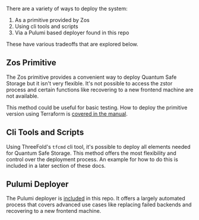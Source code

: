 There are a variety of ways to deploy the system:

1. As a primitive provided by Zos
2. Using cli tools and scripts
3. Via a Pulumi based deployer found in this repo

These have various tradeoffs that are explored below.

## Zos Primitive

The Zos primitive provides a convenient way to deploy Quantum Safe Storage but it isn't very flexible. It's not possible to access the zstor process and certain functions like recovering to a new frontend machine are not available.

This method could be useful for basic testing. How to deploy the primitive version using Terraform is [covered in the manual](https://manual.grid.tf/documentation/system_administrators/terraform/resources/terraform_qsfs.html).

## Cli Tools and Scripts

Using ThreeFold's `tfcmd` cli tool, it's possible to deploy all elements needed for Quantum Safe Storage. This method offers the most flexibility and control over the deployment process. An example for how to do this is included in a later section of these docs.

## Pulumi Deployer

The Pulumi deployer is [included](https://github.com/threefoldtech/quantum-storage/tree/master/pulumi) in this repo. It offers a largely automated process that covers advanced use cases like replacing failed backends and recovering to a new frontend machine.

